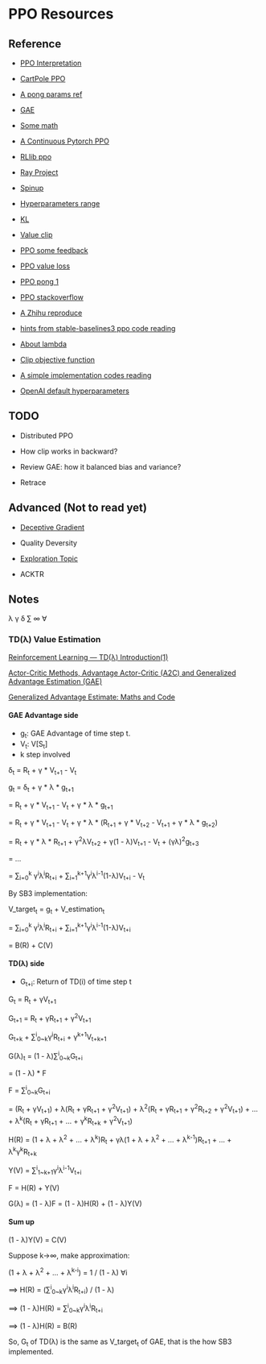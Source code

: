 # PPO Resources

## Reference

* [PPO Interpretation](https://stackoverflow.com/questions/46422845/what-is-the-way-to-understand-proximal-policy-optimization-algorithm-in-rl)

* [CartPole PPO](https://github.com/4kasha/CartPole_PPO)

* [A pong params ref](https://github.com/ray-project/ray/blob/master/rllib/tuned_examples/ppo/pong-ppo.yaml)

* [GAE](https://towardsdatascience.com/generalized-advantage-estimate-maths-and-code-b5d5bd3ce737)

* [Some math](https://avandekleut.github.io/a2c/)

* [A Continuous Pytorch PPO](https://github.com/nikhilbarhate99/PPO-PyTorch/blob/master/PPO.py)

* [RLlib ppo](https://docs.ray.io/en/master/rllib-algorithms.html#proximal-policy-optimization-ppo)

* [Ray Project](https://github.com/ray-project/rl-experiments)

* [Spinup](https://spinningup.openai.com/en/latest/algorithms/ppo.html)

* [Hyperparameters range](https://medium.com/aureliantactics/ppo-hyperparameters-and-ranges-6fc2d29bccbe)

* [KL](http://joschu.net/blog/kl-approx.html)

* [Value clip](https://github.com/openai/baselines/issues/91)

* [PPO some feedback](https://github.com/openai/baselines/issues/445)

* [PPO value loss](https://github.com/openai/baselines/issues/91)

* [PPO pong 1](http://www.sagargv.com/blog/pong-ppo/)

* [PPO stackoverflow](https://stackexchange.com/search?q=ppo)

* [A Zhihu reproduce](https://zhuanlan.zhihu.com/p/50322028)

* [hints from stable-baselines3 ppo code reading](https://blog.csdn.net/jinzhuojun/article/details/80417179)

* [About lambda](https://slm-lab.gitbook.io/slm-lab/using-slm-lab/search-spec-ppo-on-breakout)

* [Clip objective function](https://drive.google.com/file/d/1PDzn9RPvaXjJFZkGeapMHbHGiWWW20Ey/view)

* [A simple implementation codes reading](https://towardsdatascience.com/a-graphic-guide-to-implementing-ppo-for-atari-games-5740ccbe3fbc)

* [OpenAI default hyperparameters](https://github.com/openai/baselines/blob/master/baselines/ppo2/defaults.py)

## TODO

* Distributed PPO

* How clip works in backward?

* Review GAE: how it balanced bias and variance?

* Retrace

## Advanced (Not to read yet)

* [Deceptive Gradient](https://arxiv.org/pdf/2006.08505.pdf)

* Quality Deversity

* [Exploration Topic](https://stackoverflow.com/questions/63047930/reinforcement-learning-driving-around-objects-with-ppo)

* ACKTR

## Notes
λ γ δ ∑ ∞ ∀
### TD(λ) Value Estimation
[Reinforcement Learning — TD(λ) Introduction(1)](https://towardsdatascience.com/reinforcement-learning-td-%CE%BB-introduction-686a5e4f4e60)

[Actor-Critic Methods, Advantage Actor-Critic (A2C) and Generalized Advantage Estimation (GAE)](https://avandekleut.github.io/a2c/)

[Generalized Advantage Estimate: Maths and Code](https://towardsdatascience.com/generalized-advantage-estimate-maths-and-code-b5d5bd3ce737)

#### GAE Advantage side
* g<sub>t</sub>: GAE Advantage of time step t.
* V<sub>t</sub>: V[S<sub>t</sub>]
* k step involved

δ<sub>t</sub> = R<sub>t</sub> + γ * V<sub>t+1</sub> - V<sub>t</sub>

g<sub>t</sub> = δ<sub>t</sub> + γ * λ * g<sub>t+1</sub>

= R<sub>t</sub> + γ * V<sub>t+1</sub> - V<sub>t</sub> + γ * λ * g<sub>t+1</sub>

= R<sub>t</sub> + γ * V<sub>t+1</sub> - V<sub>t</sub> + γ * λ * (R<sub>t+1</sub> + γ * V<sub>t+2</sub> - V<sub>t+1</sub> + γ * λ * g<sub>t+2</sub>)

= R<sub>t</sub> + γ * λ * R<sub>t+1</sub> + γ<sup>2</sup>λV<sub>t+2</sub> + γ(1 - λ)V<sub>t+1</sub> - V<sub>t</sub> + (γλ)<sup>2</sup>g<sub>t+3</sub>

= ...

= ∑<sub>i=0</sub><sup>k</sup> γ<sup>i</sup>λ<sup>i</sup>R<sub>t+i</sub> + ∑<sub>i=1</sub><sup>k+1</sup>γ<sup>i</sup>λ<sup>i-1</sup>(1-λ)V<sub>t+i</sub> - V<sub>t</sub>

By SB3 implementation:

V_target<sub>t</sub> = g<sub>t</sub> + V_estimation<sub>t</sub>

= ∑<sub>i=0</sub><sup>k</sup> γ<sup>i</sup>λ<sup>i</sup>R<sub>t+i</sub> + ∑<sub>i=1</sub><sup>k+1</sup>γ<sup>i</sup>λ<sup>i-1</sup>(1-λ)V<sub>t+i</sub>

= B(R) + C(V)

#### TD(λ) side
* G<sub>t+i</sub>: Return of TD(i) of time step t 

G<sub>t</sub> = R<sub>t</sub> + γV<sub>t+1</sub>

G<sub>t+1</sub> = R<sub>t</sub> + γR<sub>t+1</sub> + γ<sup>2</sup>V<sub>t+1</sub>

G<sub>t+k</sub> + ∑<sup>i</sup><sub>0~k</sub>γ<sup>i</sup>R<sub>t+i</sub> + γ<sup>k+1</sup>V<sub>t+k+1</sub>

G(λ)<sub>t</sub> = (1 - λ)∑<sup>i</sup><sub>0~k</sub>G<sub>t+i</sub>

= (1 - λ) * F

F = ∑<sup>i</sup><sub>0~k</sub>G<sub>t+i</sub>

= (R<sub>t</sub> + γV<sub>t+1</sub>)
    + λ(R<sub>t</sub> + γR<sub>t+1</sub> + γ<sup>2</sup>V<sub>t+1</sub>)
    + λ<sup>2</sup>(R<sub>t</sub> + γR<sub>t+1</sub> + γ<sup>2</sup>R<sub>t+2</sub> + γ<sup>2</sup>V<sub>t+1</sub>)
    + ...
    + λ<sup>k</sup>(R<sub>t</sub> + γR<sub>t+1</sub> + ... + γ<sup>k</sup>R<sub>t+k</sub> + γ<sup>2</sup>V<sub>t+1</sub>)

H(R) = (1 + λ + λ<sup>2</sup> + ... + λ<sup>k</sup>)R<sub>t</sub>
    + γλ(1 + λ + λ<sup>2</sup> + ... + λ<sup>k-1</sup>)R<sub>t+1</sub>
    + ...
    + λ<sup>k</sup>γ<sup>k</sup>R<sub>t+k</sub>

Y(V) = ∑<sup>i</sup><sub>1~k+1</sub>γ<sup>i</sup>λ<sup>i-1</sup>V<sub>t+i</sub>

F = H(R) + Y(V)

G(λ) = (1 - λ)F = (1 - λ)H(R) + (1 - λ)Y(V)

#### Sum up
(1 - λ)Y(V) = C(V)

Suppose k->∞, make approximation:

(1 + λ + λ<sup>2</sup> + ... + λ<sup>k-i</sup>) = 1 / (1 - λ)   ∀i

==> H(R) = (∑<sup>i</sup><sub>0~k</sub>γ<sup>i</sup>λ<sup>i</sup>R<sub>t+i</sub>) / (1 - λ)

==> (1 - λ)H(R) = ∑<sup>i</sup><sub>0~k</sub>γ<sup>i</sup>λ<sup>i</sup>R<sub>t+i</sub>

==> (1 - λ)H(R) = B(R)

So, G<sub>t</sub> of TD(λ) is the same as V_target<sub>t</sub> of GAE, that is the how SB3 implemented.



